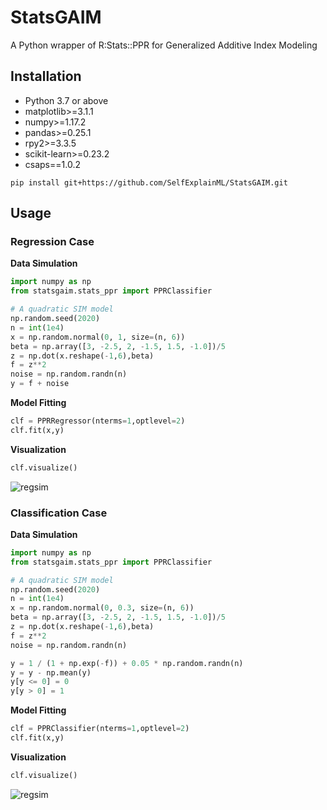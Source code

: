 # StatsGAIM
A Python wrapper of R:Stats::PPR for Generalized Additive Index Modeling

## Installation

- Python 3.7 or above
- matplotlib>=3.1.1
- numpy>=1.17.2
- pandas>=0.25.1
- rpy2>=3.3.5
- scikit-learn>=0.23.2
- csaps==1.0.2

```
pip install git+https://github.com/SelfExplainML/StatsGAIM.git
```

## Usage

### Regression Case

**Data Simulation**

```python
import numpy as np
from statsgaim.stats_ppr import PPRClassifier

# A quadratic SIM model
np.random.seed(2020)
n = int(1e4)
x = np.random.normal(0, 1, size=(n, 6))
beta = np.array([3, -2.5, 2, -1.5, 1.5, -1.0])/5
z = np.dot(x.reshape(-1,6),beta)
f = z**2
noise = np.random.randn(n)
y = f + noise
```

**Model Fitting**
```python
clf = PPRRegressor(nterms=1,optlevel=2)
clf.fit(x,y)
```

**Visualization**
```python
clf.visualize()
```
![regsim](https://github.com/SelfExplainML/GAIM/examples/reg_sim.png)

### Classification Case


**Data Simulation**

```python
import numpy as np
from statsgaim.stats_ppr import PPRClassifier

# A quadratic SIM model
np.random.seed(2020)
n = int(1e4)
x = np.random.normal(0, 0.3, size=(n, 6))
beta = np.array([3, -2.5, 2, -1.5, 1.5, -1.0])/5
z = np.dot(x.reshape(-1,6),beta)
f = z**2
noise = np.random.randn(n)

y = 1 / (1 + np.exp(-f)) + 0.05 * np.random.randn(n)
y = y - np.mean(y)
y[y <= 0] = 0
y[y > 0] = 1
```

**Model Fitting**
```python
clf = PPRClassifier(nterms=1,optlevel=2)
clf.fit(x,y)
```

**Visualization**
```python
clf.visualize()
```
![regsim](https://github.com/SelfExplainML/GAIM/examples/clf_sim.png)
